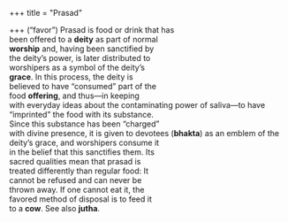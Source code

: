 +++
title = "Prasad"

+++
(“favor”) Prasad is food or drink that has  
been offered to a **deity** as part of normal  
**worship** and, having been sanctified by  
the deity’s power, is later distributed to  
worshipers as a symbol of the deity’s  
**grace**. In this process, the deity is  
believed to have “consumed” part of the  
food **offering**, and thus—in keeping  
with everyday ideas about the contaminating power of saliva—to have  
“imprinted” the food with its substance.  
Since this substance has been “charged”  
with divine presence, it is given to devotees (**bhakta**) as an emblem of the  
deity’s grace, and worshipers consume it  
in the belief that this sanctifies them. Its  
sacred qualities mean that prasad is  
treated differently than regular food: It  
cannot be refused and can never be  
thrown away. If one cannot eat it, the  
favored method of disposal is to feed it  
to a **cow**. See also **jutha**.